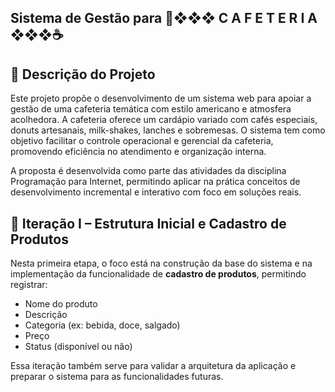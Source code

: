 ## Sistema de Gestão para 🧁❖❖❖ C A F E T E R I A  ❖❖❖☕

## 📝 Descrição do Projeto

Este projeto propõe o desenvolvimento de um sistema web para apoiar a gestão de uma cafeteria temática com estilo americano e atmosfera acolhedora. A cafeteria oferece um cardápio variado com cafés especiais, donuts artesanais, milk-shakes, lanches e sobremesas. O sistema tem como objetivo facilitar o controle operacional e gerencial da cafeteria, promovendo eficiência no atendimento e organização interna.

A proposta é desenvolvida como parte das atividades da disciplina Programação para Internet, permitindo aplicar na prática conceitos de desenvolvimento incremental e interativo com foco em soluções reais.


## 🔁 Iteração I – Estrutura Inicial e Cadastro de Produtos

Nesta primeira etapa, o foco está na construção da base do sistema e na implementação da funcionalidade de **cadastro de produtos**, permitindo registrar:

- Nome do produto  
- Descrição  
- Categoria (ex: bebida, doce, salgado)  
- Preço  
- Status (disponível ou não)

Essa iteração também serve para validar a arquitetura da aplicação e preparar o sistema para as funcionalidades futuras.
